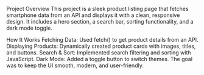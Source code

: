Project Overview
This project is a sleek product listing page that fetches smartphone data from an API and displays it with a clean, responsive design. It includes a hero section, a search bar, sorting functionality, and a dark mode toggle.

How It Works
Fetching Data: Used fetch() to get product details from an API.
Displaying Products: Dynamically created product cards with images, titles, and buttons.
Search & Sort: Implemented search filtering and sorting with JavaScript.
Dark Mode: Added a toggle button to switch themes.
The goal was to keep the UI smooth, modern, and user-friendly.
